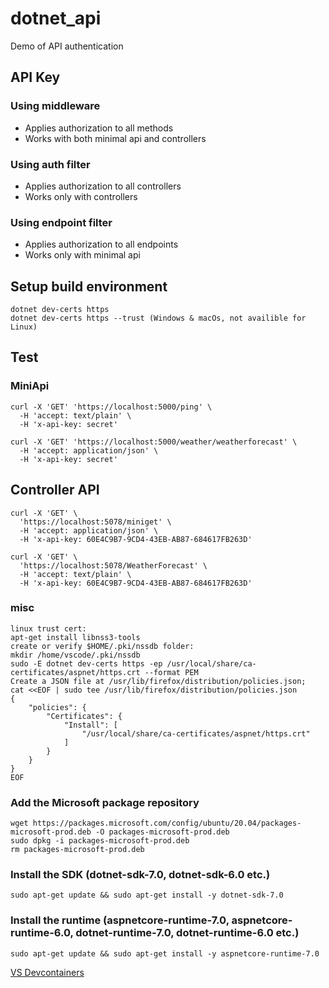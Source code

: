 # dotnet_api
Demo of API authentication

## API Key

### Using middleware
* Applies authorization to all methods
* Works with both minimal api and controllers

### Using auth filter
* Applies authorization to all controllers
* Works only with controllers

### Using endpoint filter
* Applies authorization to all endpoints
* Works only with minimal api

## Setup build environment
```
dotnet dev-certs https
dotnet dev-certs https --trust (Windows & macOs, not availible for Linux)
```

## Test

### MiniApi
```
curl -X 'GET' 'https://localhost:5000/ping' \
  -H 'accept: text/plain' \
  -H 'x-api-key: secret'

curl -X 'GET' 'https://localhost:5000/weather/weatherforecast' \
  -H 'accept: application/json' \
  -H 'x-api-key: secret'
```
## Controller API
```
curl -X 'GET' \
  'https://localhost:5078/miniget' \
  -H 'accept: application/json' \
  -H 'x-api-key: 60E4C9B7-9CD4-43EB-AB87-684617FB263D'

curl -X 'GET' \
  'https://localhost:5078/WeatherForecast' \
  -H 'accept: text/plain' \
  -H 'x-api-key: 60E4C9B7-9CD4-43EB-AB87-684617FB263D'
```


### misc
```
linux trust cert:
apt-get install libnss3-tools
create or verify $HOME/.pki/nssdb folder:
mkdir /home/vscode/.pki/nssdb
sudo -E dotnet dev-certs https -ep /usr/local/share/ca-certificates/aspnet/https.crt --format PEM
Create a JSON file at /usr/lib/firefox/distribution/policies.json;
cat <<EOF | sudo tee /usr/lib/firefox/distribution/policies.json
{
    "policies": {
        "Certificates": {
            "Install": [
                "/usr/local/share/ca-certificates/aspnet/https.crt"
            ]
        }
    }
}
EOF
```

### Add the Microsoft package repository
```
wget https://packages.microsoft.com/config/ubuntu/20.04/packages-microsoft-prod.deb -O packages-microsoft-prod.deb
sudo dpkg -i packages-microsoft-prod.deb
rm packages-microsoft-prod.deb
```

### Install the SDK (dotnet-sdk-7.0, dotnet-sdk-6.0 etc.)
```
sudo apt-get update && sudo apt-get install -y dotnet-sdk-7.0
```

### Install the runtime (aspnetcore-runtime-7.0, aspnetcore-runtime-6.0, dotnet-runtime-7.0, dotnet-runtime-6.0 etc.)
```
sudo apt-get update && sudo apt-get install -y aspnetcore-runtime-7.0
```


[VS Devcontainers](https://hub.docker.com/_/microsoft-vscode-devcontainers)